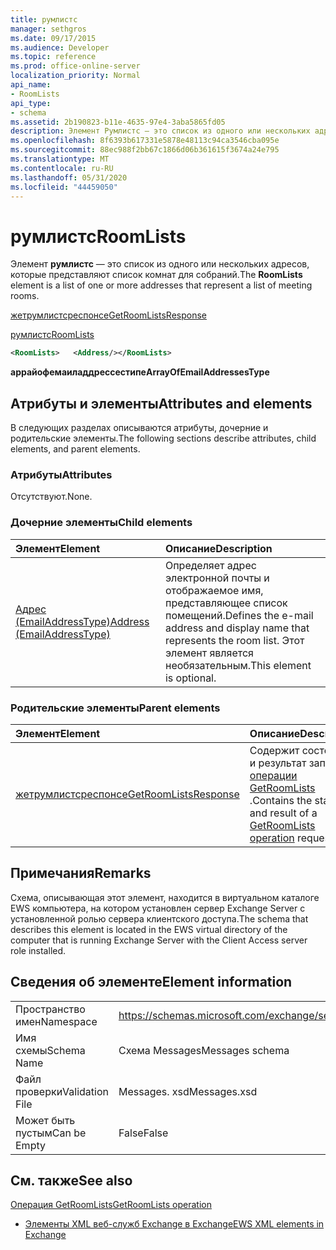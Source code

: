 ```yaml
---
title: румлистс
manager: sethgros
ms.date: 09/17/2015
ms.audience: Developer
ms.topic: reference
ms.prod: office-online-server
localization_priority: Normal
api_name:
- RoomLists
api_type:
- schema
ms.assetid: 2b190823-b11e-4635-97e4-3aba5865fd05
description: Элемент Румлистс — это список из одного или нескольких адресов, которые представляют список комнат для собраний.
ms.openlocfilehash: 8f6393b617331e5878e48113c94ca3546cba095e
ms.sourcegitcommit: 88ec988f2bb67c1866d06b361615f3674a24e795
ms.translationtype: MT
ms.contentlocale: ru-RU
ms.lasthandoff: 05/31/2020
ms.locfileid: "44459050"
---
```

# <a name="roomlists"></a><span data-ttu-id="bfbef-103">румлистс</span><span class="sxs-lookup"><span data-stu-id="bfbef-103">RoomLists</span></span>

<span data-ttu-id="bfbef-104">Элемент **румлистс** — это список из одного или нескольких адресов, которые представляют список комнат для собраний.</span><span class="sxs-lookup"><span data-stu-id="bfbef-104">The **RoomLists** element is a list of one or more addresses that represent a list of meeting rooms.</span></span> 
  
[<span data-ttu-id="bfbef-105">жетрумлистсреспонсе</span><span class="sxs-lookup"><span data-stu-id="bfbef-105">GetRoomListsResponse</span></span>](getroomlistsresponse.md)
  
[<span data-ttu-id="bfbef-106">румлистс</span><span class="sxs-lookup"><span data-stu-id="bfbef-106">RoomLists</span></span>](roomlists.md)
  
```xml
<RoomLists>   <Address/></RoomLists>
```

 <span data-ttu-id="bfbef-107">**аррайофемаиладдрессестипе**</span><span class="sxs-lookup"><span data-stu-id="bfbef-107">**ArrayOfEmailAddressesType**</span></span>
## <a name="attributes-and-elements"></a><span data-ttu-id="bfbef-108">Атрибуты и элементы</span><span class="sxs-lookup"><span data-stu-id="bfbef-108">Attributes and elements</span></span>

<span data-ttu-id="bfbef-109">В следующих разделах описываются атрибуты, дочерние и родительские элементы.</span><span class="sxs-lookup"><span data-stu-id="bfbef-109">The following sections describe attributes, child elements, and parent elements.</span></span>
  
### <a name="attributes"></a><span data-ttu-id="bfbef-110">Атрибуты</span><span class="sxs-lookup"><span data-stu-id="bfbef-110">Attributes</span></span>

<span data-ttu-id="bfbef-111">Отсутствуют.</span><span class="sxs-lookup"><span data-stu-id="bfbef-111">None.</span></span>
  
### <a name="child-elements"></a><span data-ttu-id="bfbef-112">Дочерние элементы</span><span class="sxs-lookup"><span data-stu-id="bfbef-112">Child elements</span></span>

|<span data-ttu-id="bfbef-113">**Элемент**</span><span class="sxs-lookup"><span data-stu-id="bfbef-113">**Element**</span></span>|<span data-ttu-id="bfbef-114">**Описание**</span><span class="sxs-lookup"><span data-stu-id="bfbef-114">**Description**</span></span>|
|:-----|:-----|
|[<span data-ttu-id="bfbef-115">Адрес (EmailAddressType)</span><span class="sxs-lookup"><span data-stu-id="bfbef-115">Address (EmailAddressType)</span></span>](address-emailaddresstype.md) <br/> |<span data-ttu-id="bfbef-116">Определяет адрес электронной почты и отображаемое имя, представляющее список помещений.</span><span class="sxs-lookup"><span data-stu-id="bfbef-116">Defines the e-mail address and display name that represents the room list.</span></span> <span data-ttu-id="bfbef-117">Этот элемент является необязательным.</span><span class="sxs-lookup"><span data-stu-id="bfbef-117">This element is optional.</span></span>  <br/> |
   
### <a name="parent-elements"></a><span data-ttu-id="bfbef-118">Родительские элементы</span><span class="sxs-lookup"><span data-stu-id="bfbef-118">Parent elements</span></span>

|<span data-ttu-id="bfbef-119">**Элемент**</span><span class="sxs-lookup"><span data-stu-id="bfbef-119">**Element**</span></span>|<span data-ttu-id="bfbef-120">**Описание**</span><span class="sxs-lookup"><span data-stu-id="bfbef-120">**Description**</span></span>|
|:-----|:-----|
|[<span data-ttu-id="bfbef-121">жетрумлистсреспонсе</span><span class="sxs-lookup"><span data-stu-id="bfbef-121">GetRoomListsResponse</span></span>](getroomlistsresponse.md) <br/> |<span data-ttu-id="bfbef-122">Содержит состояние и результат запроса [операции GetRoomLists](getroomlists-operation.md) .</span><span class="sxs-lookup"><span data-stu-id="bfbef-122">Contains the status and result of a [GetRoomLists operation](getroomlists-operation.md) request.</span></span>  <br/> |
   
## <a name="remarks"></a><span data-ttu-id="bfbef-123">Примечания</span><span class="sxs-lookup"><span data-stu-id="bfbef-123">Remarks</span></span>

<span data-ttu-id="bfbef-124">Схема, описывающая этот элемент, находится в виртуальном каталоге EWS компьютера, на котором установлен сервер Exchange Server с установленной ролью сервера клиентского доступа.</span><span class="sxs-lookup"><span data-stu-id="bfbef-124">The schema that describes this element is located in the EWS virtual directory of the computer that is running Exchange Server with the Client Access server role installed.</span></span>
  
## <a name="element-information"></a><span data-ttu-id="bfbef-125">Сведения об элементе</span><span class="sxs-lookup"><span data-stu-id="bfbef-125">Element information</span></span>

|||
|:-----|:-----|
|<span data-ttu-id="bfbef-126">Пространство имен</span><span class="sxs-lookup"><span data-stu-id="bfbef-126">Namespace</span></span>  <br/> |https://schemas.microsoft.com/exchange/services/2006/messages  <br/> |
|<span data-ttu-id="bfbef-127">Имя схемы</span><span class="sxs-lookup"><span data-stu-id="bfbef-127">Schema Name</span></span>  <br/> |<span data-ttu-id="bfbef-128">Схема Messages</span><span class="sxs-lookup"><span data-stu-id="bfbef-128">Messages schema</span></span>  <br/> |
|<span data-ttu-id="bfbef-129">Файл проверки</span><span class="sxs-lookup"><span data-stu-id="bfbef-129">Validation File</span></span>  <br/> |<span data-ttu-id="bfbef-130">Messages. xsd</span><span class="sxs-lookup"><span data-stu-id="bfbef-130">Messages.xsd</span></span>  <br/> |
|<span data-ttu-id="bfbef-131">Может быть пустым</span><span class="sxs-lookup"><span data-stu-id="bfbef-131">Can be Empty</span></span>  <br/> |<span data-ttu-id="bfbef-132">False</span><span class="sxs-lookup"><span data-stu-id="bfbef-132">False</span></span>  <br/> |
   
## <a name="see-also"></a><span data-ttu-id="bfbef-133">См. также</span><span class="sxs-lookup"><span data-stu-id="bfbef-133">See also</span></span>



[<span data-ttu-id="bfbef-134">Операция GetRoomLists</span><span class="sxs-lookup"><span data-stu-id="bfbef-134">GetRoomLists operation</span></span>](getroomlists-operation.md)


- [<span data-ttu-id="bfbef-135">Элементы XML веб-служб Exchange в Exchange</span><span class="sxs-lookup"><span data-stu-id="bfbef-135">EWS XML elements in Exchange</span></span>](ews-xml-elements-in-exchange.md)

